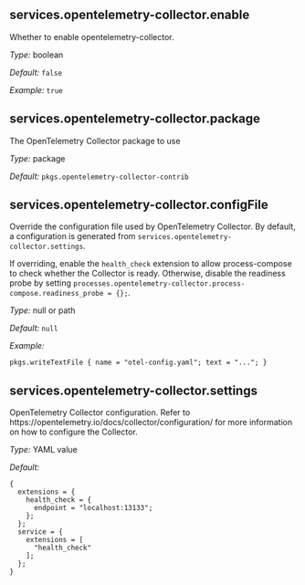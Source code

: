 

[comment]: # (Please add your documentation on top of this line)

## services\.opentelemetry-collector\.enable



Whether to enable opentelemetry-collector\.



*Type:*
boolean



*Default:*
` false `



*Example:*
` true `



## services\.opentelemetry-collector\.package



The OpenTelemetry Collector package to use



*Type:*
package



*Default:*
` pkgs.opentelemetry-collector-contrib `



## services\.opentelemetry-collector\.configFile

Override the configuration file used by OpenTelemetry Collector\.
By default, a configuration is generated from ` services.opentelemetry-collector.settings `\.

If overriding, enable the ` health_check ` extension to allow process-compose to check whether the Collector is ready\.
Otherwise, disable the readiness probe by setting ` processes.opentelemetry-collector.process-compose.readiness_probe = {}; `\.



*Type:*
null or path



*Default:*
` null `



*Example:*

```
pkgs.writeTextFile { name = "otel-config.yaml"; text = "..."; }

```



## services\.opentelemetry-collector\.settings



OpenTelemetry Collector configuration\.
Refer to https://opentelemetry\.io/docs/collector/configuration/
for more information on how to configure the Collector\.



*Type:*
YAML value



*Default:*

```
{
  extensions = {
    health_check = {
      endpoint = "localhost:13133";
    };
  };
  service = {
    extensions = [
      "health_check"
    ];
  };
}
```
